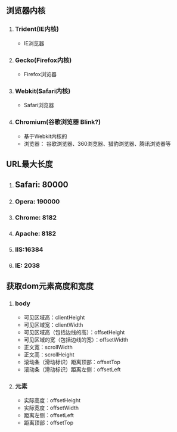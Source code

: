 ## 浏览器内核

1. ### Trident(IE内核)

   + IE浏览器

2. ### Gecko(Firefox内核)

   + Firefox浏览器

3. ### Webkit(Safari内核)

   + Safari浏览器

4. ### Chromium(谷歌浏览器 Blink?)

   + 基于Webkit内核的
   + 浏览器： 谷歌浏览器、360浏览器、猎豹浏览器、腾讯浏览器等

## URL最大长度

1. ## Safari: 80000

2. ### Opera: 190000

3. ### Chrome: 8182

4. ### Apache: 8182

5. ### IIS:16384

6. ### IE: 2038

## 获取dom元素高度和宽度

1. ### body

   + 可见区域高：clientHeight
   + 可见区域宽：clientWidth
   + 可见区域高（包括边线的高）：offsetHeight
   + 可见区域的宽（包括边线的宽）：offsetWidth
   + 正文宽：scrollWidth
   + 正文高：scrollHeight
   + 滚动条（滑动标识）距离顶部：offsetTop
   + 滚动条（滑动标识）距离左侧：offsetLeft

2. ### 元素

   + 实际高度：offsetHeight
   + 实际宽度：offsetWidth
   + 距离左侧：offsetLeft
   + 距离顶部：offsetTop